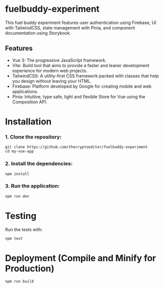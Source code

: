 # fuelbuddy-experiment

This fuel buddy experiment features user authentication using Firebase, UI with TailwindCSS, state management with Pinia, and component documentation using Storybook.

 ## Features
- Vue 3: The progressive JavaScript framework.
- Vite: Build tool that aims to provide a faster and leaner development experience for modern web projects.
- TailwindCSS: A utility-first CSS framework packed with classes that help you design without leaving your HTML.
- Firebase: Platform developed by Google for creating mobile and web applications.
- Pinia: Intuitive, type safe, light and flexible Store for Vue using the Composition API.


 # Installation

 ### 1. Clone the repository:

 ```
git clone https://github.com/thecryptoeditor/fuelbuddy-experiment
cd my-vue-app
 ```

 ### 2. Install the dependencies:

 ```
 npm install
 ```


 ### 3. Run the application:

 ```sh
 npm run dev
 ```

 # Testing
Run the tests with:

```sh
npm test
```

# Deployment (Compile and Minify for Production)

```sh
npm run build
```

